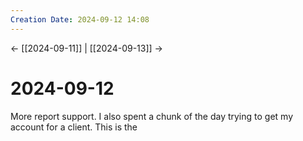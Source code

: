 ```yaml
---
Creation Date: 2024-09-12 14:08
---
```


<- [[2024-09-11]] | [[2024-09-13]]  ->

# 2024-09-12
More report support. I also spent a chunk of the day trying to get my account for a client. This is the 